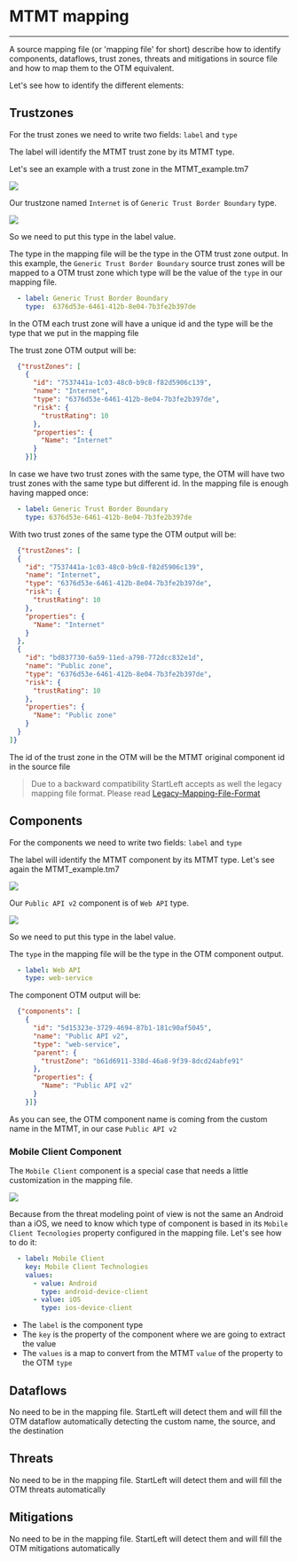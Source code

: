 # MTMT mapping

---

A source mapping file (or 'mapping file' for short) describe how to identify components, dataflows, trust zones, 
threats and mitigations in source file and how to map them to the OTM equivalent.

Let's see how to identify the different elements:


## Trustzones
For the trust zones we need to write two fields: ``label`` and ``type``

The label will identify the MTMT trust zone by its MTMT type. 

Let's see an example with a trust zone in the MTMT_example.tm7

![](img/MTMT_example.png)

Our trustzone named ``Internet`` is of ``Generic Trust Border Boundary`` type.



![](img/mtmt_generic_trust_boundary.png)

So we need to put this
type in the label value.

The type in the mapping file will be the type in the OTM trust zone output.
In this example, the `Generic Trust Border Boundary` source trust zones
will be mapped to a OTM trust zone which type will be the value of the `type`
in our mapping file.

```yaml
  - label: Generic Trust Border Boundary
    type:  6376d53e-6461-412b-8e04-7b3fe2b397de
```

In the OTM each trust zone will have a unique id and the type will be the type that we put in the mapping file

The trust zone OTM output will be:
```json
  {"trustZones": [
    {
      "id": "7537441a-1c03-48c0-b9c8-f82d5906c139",
      "name": "Internet",
      "type": "6376d53e-6461-412b-8e04-7b3fe2b397de",
      "risk": {
        "trustRating": 10
      },
      "properties": {
        "Name": "Internet"
      }
    }]}
```

In case we have two trust zones with the same type, the OTM will have two trust zones
with the same type but different id. In the mapping file is enough having mapped once:
```yaml
  - label: Generic Trust Border Boundary
    type: 6376d53e-6461-412b-8e04-7b3fe2b397de
```

With two trust zones of the same type the OTM output will be:
```json
  {"trustZones": [
  {
    "id": "7537441a-1c03-48c0-b9c8-f82d5906c139",
    "name": "Internet",
    "type": "6376d53e-6461-412b-8e04-7b3fe2b397de",
    "risk": {
      "trustRating": 10
    },
    "properties": {
      "Name": "Internet"
    }
  },
  {
    "id": "bd837730-6a59-11ed-a798-772dcc832e1d",
    "name": "Public zone",
    "type": "6376d53e-6461-412b-8e04-7b3fe2b397de",
    "risk": {
      "trustRating": 10
    },
    "properties": {
      "Name": "Public zone"
    }
  }
]}
```
The id of the trust zone in the OTM will be the MTMT original component id in the source file


>Due to a backward compatibility StartLeft accepts as well the legacy mapping file format.
>Please read [Legacy-Mapping-File-Format](legacy/Legacy-Mapping-File-Format.md)


## Components
For the components we need to write two fields: ``label`` and ``type``

The label will identify the MTMT component by its MTMT type. Let's see again the MTMT_example.tm7

![](img/MTMT_example.png)

Our ``Public API v2`` component is of ``Web API`` type.



![](img/mtmt_web_api_component.png)

So we need to put this type in the label value.

The ``type`` in the mapping file will be the type in the OTM component output.

```yaml
  - label: Web API
    type: web-service
```

The component OTM output will be:
```json
  {"components": [
    {
      "id": "5d15323e-3729-4694-87b1-181c90af5045",
      "name": "Public API v2",
      "type": "web-service",
      "parent": {
        "trustZone": "b61d6911-338d-46a8-9f39-8dcd24abfe91"
      },
      "properties": {
        "Name": "Public API v2"
      }
    }]}
```
As you can see, the OTM component name is coming from the custom name in the MTMT, in our case ``Public API v2``

### Mobile Client Component
The ``Mobile Client`` component is a special case that needs a little customization in the mapping file.

![](img/mtmt_mobile_android.png)

Because from the threat modeling point of view is not the same an Android than a iOS, we need
to know which type of component is based in its ``Mobile Client Tecnologies`` property configured in
the mapping file. Let's see how to do it:
```yaml
  - label: Mobile Client
    key: Mobile Client Technologies
    values:
      - value: Android
        type: android-device-client
      - value: iOS
        type: ios-device-client
```
- The ``label`` is the component type
- The ``key`` is the property of the component where we are going to extract the value
- The ``values`` is a map to convert from the MTMT ``value`` of the property to the OTM ``type``


## Dataflows
No need to be in the mapping file. StartLeft will detect them and will fill the OTM dataflow automatically detecting
the custom name, the source, and the destination
## Threats
No need to be in the mapping file. StartLeft will detect them and will fill the OTM threats automatically
## Mitigations
No need to be in the mapping file. StartLeft will detect them and will fill the OTM mitigations automatically